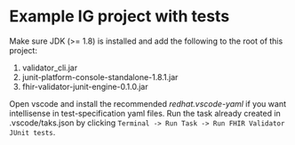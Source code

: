 # Example IG project with tests

Make sure JDK (>= 1.8) is installed and add the following to the root of this project:
1. validator_cli.jar
2. junit-platform-console-standalone-1.8.1.jar
3. fhir-validator-junit-engine-0.1.0.jar

Open vscode and install the recommended *redhat.vscode-yaml* if you want intellisense in test-specification yaml files. Run the task already created in .vscode/taks.json by clicking `Terminal -> Run Task -> Run FHIR Validator JUnit tests`.